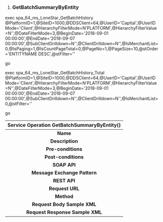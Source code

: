 ﻿1. ### **GetBatchSummaryByEntity**

exec spa\_64\_ms\_LoneStar\_GetBatchHistory @PlatformID=1,@SiteID=1000,@DDSClient=64,@UserID='Capital',@UserIDMode='Client',@HierarchyFilterMode=N'PLATFORM',@HierarchyFilterValue=N'',@DateFilterMode=3,@BeginDate='2018-09-01 00:00:00',@EndDate='2018-09-07 00:00:00',@SubClientDrilldown=N'',@ClientDrilldown=N'',@IsMerchantList=0,@IsPaging=1,@IsCountPageTotal=0,@PageNo=1,@PageSize=10,@stOrder='ENTITYNAME DESC',@stFilter=''

go

exec spa\_64\_ms\_LoneStar\_GetBatchHistory\_Total @PlatformID=1,@SiteID=1000,@DDSClient=64,@UserID='Capital',@UserIDMode='Client',@HierarchyFilterMode=N'PLATFORM',@HierarchyFilterValue=N'',@DateFilterMode=3,@BeginDate='2018-09-01 00:00:00',@EndDate='2018-09-07 00:00:00',@SubClientDrilldown=N'',@ClientDrilldown=N'',@IsMerchantList=0,@stFilter=''

go


|**Service Operation GetBatchSummaryByEntity()**|
| :-: |
|**Name**|GetBatchSummaryByEntity|
|**Description**|Return batch summary data of hierarchy entity choice(s) based on the selected date range |
|**Pre-conditions**|<p>+ **Parameters: [Ref([**III.3.1](#III_2_1))]**</p><p>+ **Contraints**:  </p><p>- [HierarchyFilterMode](#P_HierarchyFilterMode)** must be belong to group **[Ref**([II.3.1](#II_3_1))**]**</p><p>+ **Notes**: **[Ref([**III.5.1](#III_4_1))]**</p>|
|**Post-conditions**|Return  Batch Hierarchy Summary|
|**SOAP API**|
|**Message Exchange Pattern**|<p>**SAMPLE REQUEST:**</p><p>**  </p><p>**See RESPONSE ATTACHED:** </p><p></p>|
|**REST API**|
|**Request URL**|/rest/GetBatchSummaryByEntity|
|**Method**|POST|
|**Request Body Sample XML**|<p></p><p><GenericReportFilter xmlns="http://api.lonestar.com/types"></p><p>`    `<CurrentPageIndex>1</CurrentPageIndex></p><p>`    `<FromDate>2010-01-01T00:00:00</FromDate></p><p>`    `<HierarchyFilterMode>MerchantNumber</HierarchyFilterMode></p><p>`    `<HierarchyFilterValue>512888888888051</HierarchyFilterValue></p><p>`    `<PageSize>10</PageSize></p><p>`    `<ToDate>2019-10-23T00:00:00</ToDate></p><p>`    `<ViewLevel>None</ViewLevel></p><p></GenericReportFilter></p><p></p>|
|**Request Response Sample XML**||

